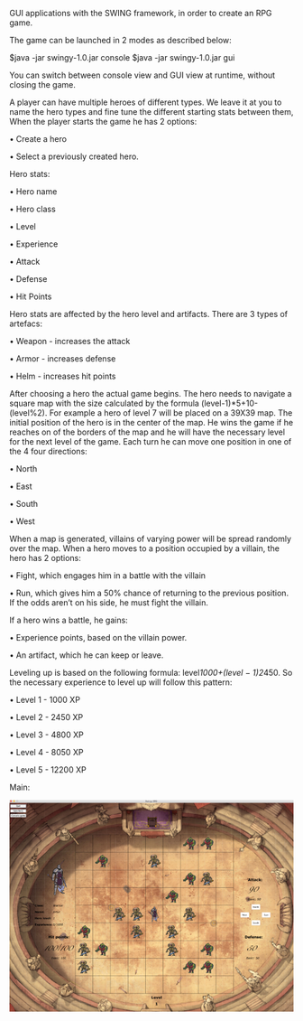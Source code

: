 GUI applications with the SWING framework, in order to create an RPG game.

The game can be launched in 2 modes as described below:

$java -jar swingy-1.0.jar console
$java -jar swingy-1.0.jar gui

You can switch between console view and GUI view at runtime, without closing the game.

A player can have multiple heroes of different types. We leave it at you to name the hero
types and fine tune the different starting stats between them, When the player starts the
game he has 2 options:

• Create a hero

• Select a previously created hero.

Hero stats:

• Hero name

• Hero class

• Level

• Experience

• Attack

• Defense

• Hit Points

Hero stats are affected by the hero level and artifacts. There are 3 types of artefacs:

• Weapon - increases the attack

• Armor - increases defense

• Helm - increases hit points
  
  After choosing a hero the actual game begins. The hero needs to navigate a square
map with the size calculated by the formula (level-1)*5+10-(level%2). For example a
hero of level 7 will be placed on a 39X39 map.
  The initial position of the hero is in the center of the map. He wins the game if he
reaches on of the borders of the map and he will have the necessary level for the next
level of the game. Each turn he can move one position in one of the 4 four directions:

• North

• East

• South

• West

  When a map is generated, villains of varying power will be spread randomly over the
map. When a hero moves to a position occupied by a villain, the hero has 2 options:

• Fight, which engages him in a battle with the villain

• Run, which gives him a 50% chance of returning to the previous position. If the
odds aren’t on his side, he must fight the villain.

If a hero wins a battle, he gains:

• Experience points, based on the villain power. 

• An artifact, which he can keep or leave.

Leveling up is based on the following formula: level*1000+(level − 1)2*450. So the
necessary experience to level up will follow this pattern:

• Level 1 - 1000 XP

• Level 2 - 2450 XP

• Level 3 - 4800 XP

• Level 4 - 8050 XP

• Level 5 - 12200 XP

Main:

   ![Image alt](https://github.com/Ashypilo/images/blob/master/Swing.png)

